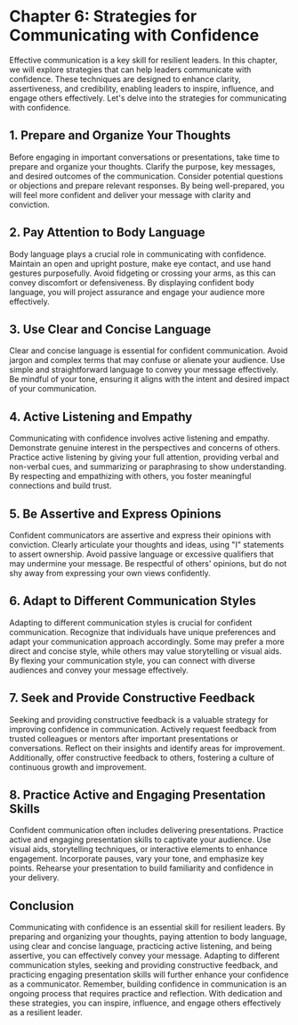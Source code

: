 Chapter 6: Strategies for Communicating with Confidence
=======================================================

Effective communication is a key skill for resilient leaders. In this chapter, we will explore strategies that can help leaders communicate with confidence. These techniques are designed to enhance clarity, assertiveness, and credibility, enabling leaders to inspire, influence, and engage others effectively. Let's delve into the strategies for communicating with confidence.

**1. Prepare and Organize Your Thoughts**
-----------------------------------------

Before engaging in important conversations or presentations, take time to prepare and organize your thoughts. Clarify the purpose, key messages, and desired outcomes of the communication. Consider potential questions or objections and prepare relevant responses. By being well-prepared, you will feel more confident and deliver your message with clarity and conviction.

**2. Pay Attention to Body Language**
-------------------------------------

Body language plays a crucial role in communicating with confidence. Maintain an open and upright posture, make eye contact, and use hand gestures purposefully. Avoid fidgeting or crossing your arms, as this can convey discomfort or defensiveness. By displaying confident body language, you will project assurance and engage your audience more effectively.

**3. Use Clear and Concise Language**
-------------------------------------

Clear and concise language is essential for confident communication. Avoid jargon and complex terms that may confuse or alienate your audience. Use simple and straightforward language to convey your message effectively. Be mindful of your tone, ensuring it aligns with the intent and desired impact of your communication.

**4. Active Listening and Empathy**
-----------------------------------

Communicating with confidence involves active listening and empathy. Demonstrate genuine interest in the perspectives and concerns of others. Practice active listening by giving your full attention, providing verbal and non-verbal cues, and summarizing or paraphrasing to show understanding. By respecting and empathizing with others, you foster meaningful connections and build trust.

**5. Be Assertive and Express Opinions**
----------------------------------------

Confident communicators are assertive and express their opinions with conviction. Clearly articulate your thoughts and ideas, using "I" statements to assert ownership. Avoid passive language or excessive qualifiers that may undermine your message. Be respectful of others' opinions, but do not shy away from expressing your own views confidently.

**6. Adapt to Different Communication Styles**
----------------------------------------------

Adapting to different communication styles is crucial for confident communication. Recognize that individuals have unique preferences and adapt your communication approach accordingly. Some may prefer a more direct and concise style, while others may value storytelling or visual aids. By flexing your communication style, you can connect with diverse audiences and convey your message effectively.

**7. Seek and Provide Constructive Feedback**
---------------------------------------------

Seeking and providing constructive feedback is a valuable strategy for improving confidence in communication. Actively request feedback from trusted colleagues or mentors after important presentations or conversations. Reflect on their insights and identify areas for improvement. Additionally, offer constructive feedback to others, fostering a culture of continuous growth and improvement.

**8. Practice Active and Engaging Presentation Skills**
-------------------------------------------------------

Confident communication often includes delivering presentations. Practice active and engaging presentation skills to captivate your audience. Use visual aids, storytelling techniques, or interactive elements to enhance engagement. Incorporate pauses, vary your tone, and emphasize key points. Rehearse your presentation to build familiarity and confidence in your delivery.

Conclusion
----------

Communicating with confidence is an essential skill for resilient leaders. By preparing and organizing your thoughts, paying attention to body language, using clear and concise language, practicing active listening, and being assertive, you can effectively convey your message. Adapting to different communication styles, seeking and providing constructive feedback, and practicing engaging presentation skills will further enhance your confidence as a communicator. Remember, building confidence in communication is an ongoing process that requires practice and reflection. With dedication and these strategies, you can inspire, influence, and engage others effectively as a resilient leader.
